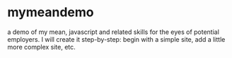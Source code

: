 # mymeandemo
a demo of my mean, javascript and related skills for the eyes of potential employers.  I will create it step-by-step: begin with a simple site, add a little more complex site, etc.
